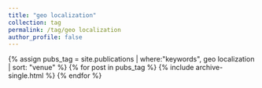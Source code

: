 ```yaml
---
title: "geo localization"
collection: tag
permalink: /tag/geo localization
author_profile: false
---
```

{% assign pubs_tag = site.publications | where:"keywords", geo localization | sort: "venue" %}
{% for post in pubs_tag %}
  {% include archive-single.html %}
{% endfor %}